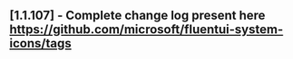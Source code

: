 ## [1.1.107] - Complete change log present here https://github.com/microsoft/fluentui-system-icons/tags